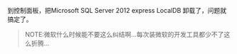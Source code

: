 到控制面板，把Microsoft SQL Server 2012 express LocalDB 卸载了，问题就搞定了。

>NOTE:微软什么时候能不要这么纠结啊...每次装微软的开发工具都少不了这么折腾...